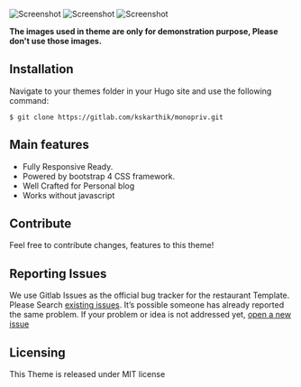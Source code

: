 ![Screenshot](https://gitlab.com/kskarthik/monopriv/raw/master/images/screenshot.png "Desktop View")
![Screenshot](https://gitlab.com/kskarthik/monopriv/raw/master/images/tn.png "Tab view")
![Screenshot](https://gitlab.com/kskarthik/monopriv/raw/master/images/mobile.png "Mobile View")

**The images used in theme are only for demonstration purpose, Please don't use those images.**

## Installation

Navigate to your themes folder in your Hugo site and use the following command:

```
$ git clone https://gitlab.com/kskarthik/monopriv.git

```

## Main features

* Fully Responsive Ready.
* Powered by bootstrap 4 CSS framework.
* Well Crafted for Personal blog
* Works without javascript

## Contribute
Feel free to contribute changes, features to this theme!

## Reporting Issues

We use Gitlab Issues as the official bug tracker for the restaurant Template. Please Search [existing issues](https://gitlab.com/kskarthik/monopriv/issues). It’s possible someone has already reported the same problem.
If your problem or idea is not addressed yet, [open a new issue](https://gitlab.com/kskarthik/monopriv/issues)

## Licensing

This Theme is released under MIT license
